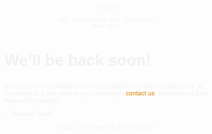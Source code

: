 <html>
<head>
  <meta charset="UTF-8">
  <meta name="viewport" content="width=device-width, initial-scale=1.0">
  <script src="https://cdn.tailwindcss.com"></script>
    <style>
      body { text-align: center; padding: 20px; font: 20px Helvetica, sans-serif; color: rgb(241, 241, 241); }
      @media (min-width: 768px){
        body{ padding-top: 150px; }
      }
      h1 { font-size: 50px; }
      article { display: block; text-align: left; max-width: 650px; margin: 0 auto; }
      a { color: #dc8100; text-decoration: none; }
      a:hover { color: #333; text-decoration: none; }
    
    </style>
  </head>
  <body>
    <div class="bg">
      <style>
        body
        {
          background-image:url("https://img.freepik.com/premium-vector/abstract-technology-background-science-connecting-technology_42705-96.jpg")
        }
      </style>
     
    </div>
 
     <h1 class="text-3xl font-bold">
    Dear Sir,
  </h1>
    <article>
        <h1 class="text-1xl font-bold text-amber-400">We&rsquo;ll be back soon!</h1>
        <div>
            <p>Sorry for the inconvenience but we&rsquo;re performing some maintenance at the moment. If you need to you can always <a href="mailto:nepalprabhat21@gmail.com">contact us</a>, otherwise we&rsquo;ll be back online shortly!</p>
            <p class="text-lime-400">&mdash; Prabhat Nepal</p>
        </div>
    </article>
  <div class="clock">

    <div id="clock">8:10:45</div>
   
<style>
    #clock {

      text-align: center; padding: 60px; font: 60px Helvetica, sans-serif; color: rgb(241, 241, 241);border: 4px solid black;  margin: 50px 0 0 0; 
  border-radius: 20px;
}
      @media (min-width: 768px)
    
  </style>
  <script>
    setInterval(showTime, 1000);
function showTime() {
    let time = new Date();
    let hour = time.getHours();
    let min = time.getMinutes();
    let sec = time.getSeconds();
    am_pm = "AM";
  
    if (hour > 12) {
        hour -= 12;
        am_pm = "PM";
    }
    if (hour == 0) {
        hr = 12;
        am_pm = "AM";
    }
  
    hour = hour < 10 ? "0" + hour : hour;
    min = min < 10 ? "0" + min : min;
    sec = sec < 10 ? "0" + sec : sec;
  

    let currentTime = hour + ":" 
            + min + ":" + sec +am_pm;
  
    document.getElementById("clock")
            .innerHTML = currentTime;
}
showTime();
  </script>
</div>
    
  </body>
</html>
